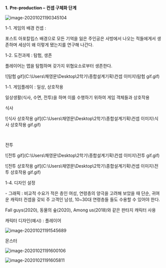 **1.** **Pre-production –** **컨셉 구체화 단계** 

![image-20201021190345104](C:\Users\채영문\AppData\Roaming\Typora\typora-user-images\image-20201021190345104.png)

   

1-1.     게임의 배경 컨셉 :

포스트 아포칼립스 배경으로 모든 기억을 잃은 주인공은 사방에서 나오는 적들에게서 생존하며 세상이 왜 이렇게 됐는지를 연구해 나간다.        

1-2.     도전과제 : 탐험, 생존

플레이어는 맵을 탐험하며 갖가지 위협요소로부터 생존한다.    

![탐험 gif](C:\Users\채영문\Desktop\2학기\종합설계기획\컨셉 이미지\탐험 gif.gif)

1-1.     게임플레이 : 일상, 상호작용

일상생활(식사, 수면, 전투)을 하며 이를 수행하기 위하여 게임 객체들과 상호작용

식사

![식사 상호작용 gif](C:\Users\채영문\Desktop\2학기\종합설계기획\컨셉 이미지\식사 상호작용 gif.gif)

​    

전투

![전투 gif](C:\Users\채영문\Desktop\2학기\종합설계기획\컨셉 이미지\전투 gif.gif)



![전투 상호작용 gif](C:\Users\채영문\Desktop\2학기\종합설계기획\컨셉 이미지\전투 상호작용 gif.gif)



1-4.  디자인 설정

\-    그래픽 : 비교적 수요가 적은 층인 여성, 연령층의 양극을 고려해 보았을 때 단순, 귀여운 캐릭터 컨셉을 갖되 주 고객인 남성, 10~30대 연령층들 들도 수용할 수 있어야 한다.

Fall guys(2020), 동물의 숲(2020), Among us(2018)와 같은 판타지 캐릭터 사용   



캐릭터 디자인(예시) : 플레이어

![image-20201021191545689](C:\Users\채영문\AppData\Roaming\Typora\typora-user-images\image-20201021191545689.png)



몬스터

![image-20201021191600106](C:\Users\채영문\AppData\Roaming\Typora\typora-user-images\image-20201021191600106.png)



![image-20201021191605811](C:\Users\채영문\AppData\Roaming\Typora\typora-user-images\image-20201021191605811.png)